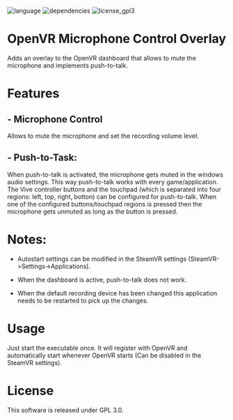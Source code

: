 
![language](https://img.shields.io/badge/Language-C%2B%2B11-green.svg) ![dependencies](https://img.shields.io/badge/Dependencies-OpenVR%2C%20Qt5-green.svg) ![license_gpl3](https://img.shields.io/badge/License-GPL%203.0-green.svg)

# OpenVR Microphone Control Overlay

Adds an overlay to the OpenVR dashboard that allows to mute the microphone and implements push-to-talk.

# Features
## - Microphone Control

Allows to mute the microphone and set the recording volume level.

## - Push-to-Task:

When push-to-talk is activated, the microphone gets muted in the windows audio settings. This way push-to-talk works with every game/application. 
The Vive controller buttons and the touchpad (which is separated into four regions: left, top, right, botton) can be configured for push-to-talk.
When one of the configured buttons/touchpad regions is pressed then the microphone gets unmuted as long as the button is pressed.

# Notes:

- Autostart settings can be modified in the SteamVR settings (SteamVR->Settings->Applications).

- When the dashboard is active, push-to-talk does not work.

- When the default recording device has been changed this application needs to be restarted to pick up the changes.

# Usage

Just start the executable once. It will register with OpenVR and automatically start whenever OpenVR starts (Can be disabled in the SteamVR settings).

# License

This software is released under GPL 3.0.
